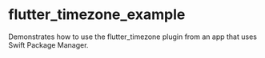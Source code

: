 # flutter_timezone_example

Demonstrates how to use the flutter_timezone plugin from an app that uses Swift Package Manager.
